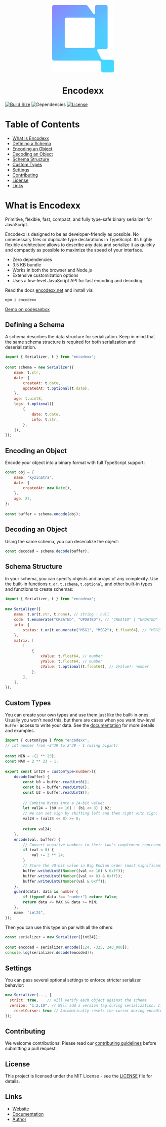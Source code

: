 <p align="center">
  <img src="https://raw.githubusercontent.com/kyzinatra/encodexx/master/public/logo.svg" alt="logo" width="200px" />
  <h1 align="center">Encodexx</h1>
</p>

[![Build Size](https://img.shields.io/bundlephobia/minzip/encodexx?label=bundle%20size&style=flat&colorA=000000&colorB=000000)](https://bundlephobia.com/result?p=encodexx)
![Dependencies](https://badgen.net/bundlephobia/dependency-count/encodexx)
[![License](https://img.shields.io/github/license/kyzinatra/encodexx)](https://github.com/kyzinatra/encodexx/blob/master/LICENSE)

# Table of Contents

- [What is Encodexx](#what-is-encodexx)
- [Defining a Schema](#defining-a-schema)
- [Encoding an Object](#encoding-an-object)
- [Decoding an Object](#decoding-an-object)
- [Schema Structure](#schema-structure)
- [Custom Types](#custom-types)
- [Settings](#settings)
- [Contributing](#contributing)
- [License](#license)
- [Links](#links)

# What is Encodexx

Primitive, flexible, fast, compact, and fully type-safe binary serializer for JavaScript.

Encodexx is designed to be as developer-friendly as possible. No unnecessary files or duplicate type declarations in TypeScript. Its highly flexible architecture allows to describe any data and serialize it as quickly and compactly as possible to maximize the speed of your interface.

- Zero dependencies
- 3.5 KB bundle
- Works in both the browser and Node.js
- Extensive customization options
- Uses a low-level JavaScript API for fast encoding and decoding

Read the docs [encodexx.net](https://encodexx.net) and install via:

```bash
npm i encodexx
```

[Demo on codesanbox](https://codesandbox.io/p/sandbox/gd4jhj)

## Defining a Schema

A schema describes the data structure for serialization. Keep in mind that the same schema structure is required for both serialization and deserialization.

```js
import { Serializer, t } from "encodexx";

const schema = new Serializer({
	name: t.str,
	date: {
		createAt: t.date,
		updatedAt: t.optional(t.date),
	},
	age: t.uint8,
	logs: t.optional([
		{
			date: t.date,
			info: t.str,
		},
	]),
});
```

## Encoding an Object

Encode your object into a binary format with full TypeScript support:

```js
const obj = {
	name: "kyzinatra",
	date: {
		createdAt: new Date(),
	},
	age: 27,
};

const buffer = schema.encode(obj);
```

## Decoding an Object

Using the same schema, you can deserialize the object:

```js
const decoded = schema.decode(buffer);
```

## Schema Structure

In your schema, you can specify objects and arrays of any complexity. Use the built-in functions `t.or`, `t.schema`, `t.optional`, and other built-in types and functions to create schemas:

```js
import { Serializer, t } from "encodexx";

new Serializer({
	name: t.or(t.str, t.none), // string | null
	code: t.enumerate("CREATED", "UPDATED"), // "CREATED" | "UPDATED"
	info: {
		status: t.or(t.enumerate("MSG1", "MSG2"), t.float64), // "MSG1" | "MSG2" | number
	},
	matrix: [
		[
			{
				xValue: t.float64, // number
				yValue: t.float64, // number
				zValue: t.optional(t.float64), // zValue?: number
			},
		],
	],
});
```

## Custom Types

You can create your own types and use them just like the built-in ones. Usually you won't need this, but there are cases when you want low-level `Buffer` access to write your data. See the [documentation](https://encodexx.net/docs) for more details and examples.

```ts
import { customType } from "encodexx";
// int number from −2^39 to 2^39 - 1 (using bigint)

const MIN = -(2 ** 23);
const MAX = 2 ** 23 - 1;

export const int24 = customType<number>({
	decode(buffer) {
		const b0 = buffer.readUint8();
		const b1 = buffer.readUint8();
		const b2 = buffer.readUint8();

		// Combine bytes into a 24-bit value:
		let val24 = (b0 << 16) | (b1 << 8) | b2;
		// We can set sign by shifting left and then right with sign:
		val24 = (val24 << 8) >> 8;

		return val24;
	},
	encode(val, buffer) {
		// Convert negative numbers to their two's complement representation in 24 bits.
		if (val < 0) {
			val += 2 ** 24;
		}
		// Store the 40-bit value in Big Endian order (most significant byte first).
		buffer.writeUint8(Number((val >> 16) & 0xff));
		buffer.writeUint8(Number((val >> 8) & 0xff));
		buffer.writeUint8(Number(val & 0xff));
	},
	guard(data): data is number {
		if (typeof data !== "number") return false;
		return data <= MAX && data >= MIN;
	},
	name: "int24",
});
```

Then you can use this type on par with all the others:

```js
const serializer = new Serializer([int24]);

const encoded = serializer.encode([124, -325, 240_000]);
console.log(serializer.decode(encoded));
```

## Settings

You can pass several optional settings to enforce stricter serializer behavior:

```js
new Serializer(..., {
  strict: true,    // Will verify each object against the schema
  version: "1.2.10", // Will add a version tag during serialization. If the versions don't match during deserialization, it will throw an error
	resetCursor: true // Automatically resets the cursor during encoding and decoding. This parameter is needed for implementing complex custom types and is not required for normal usage. default - true
});
```

## Contributing

We welcome contributions! Please read our [contributing guidelines](CONTRIBUTING.md) before submitting a pull request.

## License

This project is licensed under the MIT License - see the [LICENSE](LICENSE) file for details.

## Links

- [Website](https://encodexx.net)
- [Documentation](https://encodexx.net/docs)
- [Author](https://github.com/kyzinatra)
